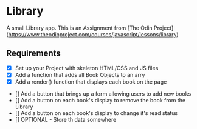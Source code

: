 # Library
A small Library app.
This is an Assignment from [The Odin Project] (https://www.theodinproject.com/courses/javascript/lessons/library)

## Requirements
- [x] Set up your Project with skeleton HTML/CSS and JS files
- [x] Add a function that adds all Book Objects to an arry
- [x] Add a render() function that displays each book on the page
- [] Add a button that brings up a form allowing users to add new books
- [] Add a button on each book's display to remove the book from the Library
- [] Add a button on each book's display to change it's read status
- [] OPTIONAL - Store th data somewhere
